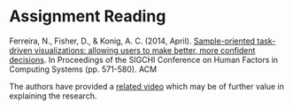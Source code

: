 # Assignment Reading

Ferreira, N., Fisher, D., & Konig, A. C. (2014, April). 
[Sample-oriented task-driven visualizations: allowing users to make better, more confident decisions](https://d3c33hcgiwev3.cloudfront.net/iD7z6T78Sh6-8-k-_HoeTw_626a864194b0451cac6aee7ac0959ff1_p571-ferreira.pdf?Expires=1706227200&Signature=XC7nQU~5W-qiTHwXKLpQSumTK22epHBW6E4bcn08bBW4DldTj77mkIk9n2WmZ8N9rcKFm~66Ja9eZxIo5MkRXqbbYJTa6O0Xuu9Zgr5YgOX6Y8HnKWLKZgvIujZ7gR7DBITq3~TEOIAVGQOVUjP4rWX6Vx2U~rmSfZ1Vmd9mQ8w_&Key-Pair-Id=APKAJLTNE6QMUY6HBC5A). In Proceedings of the SIGCHI Conference on Human Factors in Computing Systems (pp. 571-580). ACM 

The authors have provided a [related video](https://www.youtube.com/watch?v=BI7GAs-va-Q) which may be of further value in explaining the research.